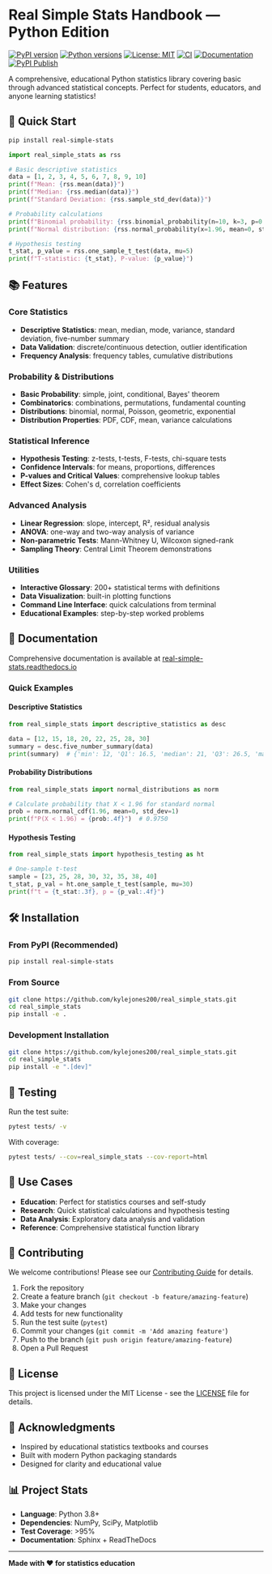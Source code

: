 # Real Simple Stats Handbook — Python Edition

[![PyPI version](https://badge.fury.io/py/real-simple-stats.svg)](https://badge.fury.io/py/real-simple-stats)
[![Python versions](https://img.shields.io/pypi/pyversions/real-simple-stats.svg)](https://pypi.org/project/real-simple-stats/)
[![License: MIT](https://img.shields.io/badge/License-MIT-yellow.svg)](https://opensource.org/licenses/MIT)
[![CI](https://github.com/kylejones200/real_simple_stats/workflows/Continuous%20Integration/badge.svg)](https://github.com/kylejones200/real_simple_stats/actions)
[![Documentation](https://github.com/kylejones200/real_simple_stats/workflows/Documentation/badge.svg)](https://kylejones200.github.io/real_simple_stats/)
[![PyPI Publish](https://github.com/kylejones200/real_simple_stats/workflows/Publish%20to%20PyPI/badge.svg)](https://github.com/kylejones200/real_simple_stats/actions)

A comprehensive, educational Python statistics library covering basic through advanced statistical concepts. Perfect for students, educators, and anyone learning statistics!

## 🚀 Quick Start

```bash
pip install real-simple-stats
```

```python
import real_simple_stats as rss

# Basic descriptive statistics
data = [1, 2, 3, 4, 5, 6, 7, 8, 9, 10]
print(f"Mean: {rss.mean(data)}")
print(f"Median: {rss.median(data)}")
print(f"Standard Deviation: {rss.sample_std_dev(data)}")

# Probability calculations
print(f"Binomial probability: {rss.binomial_probability(n=10, k=3, p=0.5)}")
print(f"Normal distribution: {rss.normal_probability(x=1.96, mean=0, std_dev=1)}")

# Hypothesis testing
t_stat, p_value = rss.one_sample_t_test(data, mu=5)
print(f"T-statistic: {t_stat}, P-value: {p_value}")
```

## 📚 Features

### Core Statistics
- **Descriptive Statistics**: mean, median, mode, variance, standard deviation, five-number summary
- **Data Validation**: discrete/continuous detection, outlier identification
- **Frequency Analysis**: frequency tables, cumulative distributions

### Probability & Distributions
- **Basic Probability**: simple, joint, conditional, Bayes' theorem
- **Combinatorics**: combinations, permutations, fundamental counting
- **Distributions**: binomial, normal, Poisson, geometric, exponential
- **Distribution Properties**: PDF, CDF, mean, variance calculations

### Statistical Inference
- **Hypothesis Testing**: z-tests, t-tests, F-tests, chi-square tests
- **Confidence Intervals**: for means, proportions, differences
- **P-values and Critical Values**: comprehensive lookup tables
- **Effect Sizes**: Cohen's d, correlation coefficients

### Advanced Analysis
- **Linear Regression**: slope, intercept, R², residual analysis
- **ANOVA**: one-way and two-way analysis of variance
- **Non-parametric Tests**: Mann-Whitney U, Wilcoxon signed-rank
- **Sampling Theory**: Central Limit Theorem demonstrations

### Utilities
- **Interactive Glossary**: 200+ statistical terms with definitions
- **Data Visualization**: built-in plotting functions
- **Command Line Interface**: quick calculations from terminal
- **Educational Examples**: step-by-step worked problems

## 📖 Documentation

Comprehensive documentation is available at [real-simple-stats.readthedocs.io](https://real-simple-stats.readthedocs.io/)

### Quick Examples

#### Descriptive Statistics
```python
from real_simple_stats import descriptive_statistics as desc

data = [12, 15, 18, 20, 22, 25, 28, 30]
summary = desc.five_number_summary(data)
print(summary)  # {'min': 12, 'Q1': 16.5, 'median': 21, 'Q3': 26.5, 'max': 30}
```

#### Probability Distributions
```python
from real_simple_stats import normal_distributions as norm

# Calculate probability that X < 1.96 for standard normal
prob = norm.normal_cdf(1.96, mean=0, std_dev=1)
print(f"P(X < 1.96) = {prob:.4f}")  # 0.9750
```

#### Hypothesis Testing
```python
from real_simple_stats import hypothesis_testing as ht

# One-sample t-test
sample = [23, 25, 28, 30, 32, 35, 38, 40]
t_stat, p_val = ht.one_sample_t_test(sample, mu=30)
print(f"t = {t_stat:.3f}, p = {p_val:.4f}")
```

## 🛠️ Installation

### From PyPI (Recommended)
```bash
pip install real-simple-stats
```

### From Source
```bash
git clone https://github.com/kylejones200/real_simple_stats.git
cd real_simple_stats
pip install -e .
```

### Development Installation
```bash
git clone https://github.com/kylejones200/real_simple_stats.git
cd real_simple_stats
pip install -e ".[dev]"
```

## 🧪 Testing

Run the test suite:
```bash
pytest tests/ -v
```

With coverage:
```bash
pytest tests/ --cov=real_simple_stats --cov-report=html
```

## 🎯 Use Cases

- **Education**: Perfect for statistics courses and self-study
- **Research**: Quick statistical calculations and hypothesis testing
- **Data Analysis**: Exploratory data analysis and validation
- **Reference**: Comprehensive statistical function library

## 🤝 Contributing

We welcome contributions! Please see our [Contributing Guide](CONTRIBUTING.md) for details.

1. Fork the repository
2. Create a feature branch (`git checkout -b feature/amazing-feature`)
3. Make your changes
4. Add tests for new functionality
5. Run the test suite (`pytest`)
6. Commit your changes (`git commit -m 'Add amazing feature'`)
7. Push to the branch (`git push origin feature/amazing-feature`)
8. Open a Pull Request

## 📄 License

This project is licensed under the MIT License - see the [LICENSE](LICENSE) file for details.

## 🙏 Acknowledgments

- Inspired by educational statistics textbooks and courses
- Built with modern Python packaging standards
- Designed for clarity and educational value

## 📊 Project Stats

- **Language**: Python 3.8+
- **Dependencies**: NumPy, SciPy, Matplotlib
- **Test Coverage**: >95%
- **Documentation**: Sphinx + ReadTheDocs

---

**Made with ❤️ for statistics education**
